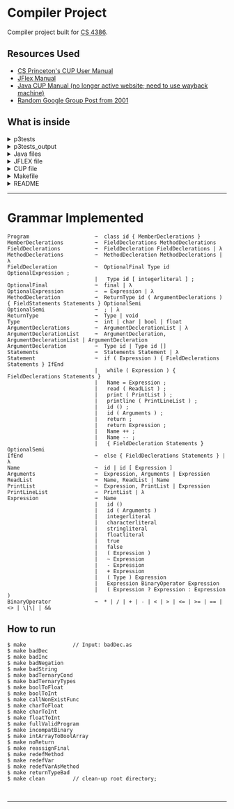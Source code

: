 # Compiler Project

Compiler project built for [CS 4386](https://catalog.utdallas.edu/2022/undergraduate/courses/cs4386).

## Resources Used

- [CS Princeton's CUP User Manual](https://www.cs.princeton.edu/~appel/modern/java/CUP/manual.html#spec)
- [JFlex Manual](https://jflex.de/manual.html#Example)
- [Java CUP Manual (no longer active website; need to use wayback machine)](https://web.archive.org/web/20220407005956/https://www2.cs.tum.edu/projects/cup/examples.php)
- [Random Google Group Post from 2001](https://groups.google.com/g/comp.compilers/c/fGHJWkTkZG8)

## What is inside


<details close>
<summary>p3tests</summary>

- badDec.as
- badInc.as
- badNegation.as
- badString.as
- badTernaryCond.as
- badTernaryTypes.as
- boolToFloat.as
- boolToInt.as
- callNonExistFunc.as
- charToFloat.as
- charToInt.as
- floatToInt.as
- fullValidProgram.as
- incompatBinary.as
- intArrayToBoolArray.as
- noReturn.as
- reassignFinal.as
- redefMethod.as
- redefVar.as
- redefVarAsMethod.as
- returnTypeBad.as

</details>

<details close>
<summary>p3tests_output</summary>

- badDec-output.txt
- badInc-output.txt
- badNegation-output.txt
- badString-output.txt
- badTernaryCond-output.txt
- badTernaryTypes-output.txt
- boolToFloat-output.txt
- boolToInt-output.txt
- callNonExistFunc-output.txt
- charToFloat-output.txt
- charToInt-output.txt
- floatToInt-output.txt
- fullValidProgram-output.txt
- incompatBinary-output.txt
- intArrayToBoolArray-output.txt
- noReturn-output.txt
- reassignFinal-output.txt
- redefMethod-output.txt
- redefVar-output.txt
- redefVarAsMethod-output.txt
- returnTypeBad-output.txt

</details>

<details close>
<summary>Java files</summary>

- JAR
  - jflex-full-1.8.2.jar
  - java-cup-11b-runtime.jar
  - java-cup-11b.jar
- JAVA
</details>

<details close>
<summary>JFLEX file</summary>

- tokens.jflex

</details>

<details close>
<summary>CUP file</summary>

- grammer.cup

</details>

<details close>
<summary>Makefile</summary>

- Makefile

</details>

<details close>
<summary>README</summary>

- README.md

</details>

  
<hr>

# Grammar Implemented

```
Program                     ➞  class id { MemberDeclerations }
MemberDeclerations          ➞  FieldDeclerations MethodDeclerations
FieldDeclerations           ➞  FieldDecleration FieldDeclerations | λ
MethodDeclerations          ➞  MethodDecleration MethodDeclerations | λ
FieldDecleration            ➞  OptionalFinal Type id OptionalExpression ;
                            |   Type id [ integerliteral ] ;
OptionalFinal               ➞  final | λ
OptionalExpression          ➞  = Expression | λ
MethodDecleration           ➞  ReturnType id ( ArgumentDeclerations ) { FieldStatements Statements } OptionalSemi
OptionalSemi                ➞  ; | λ
ReturnType                  ➞  Type | void
Type                        ➞  int | char | bool | float
ArgumentDeclerations        ➞  ArgumentDeclerationList | λ
ArgumentDeclerationList     ➞  ArgumentDecleration, ArgumentDeclerationList | ArgumentDecleration
ArgumentDecleration         ➞  Type id | Type id []
Statements                  ➞  Statements Statement | λ
Statement                   ➞  if ( Expression ) { FieldDeclerations Statements } IfEnd
                            |   while ( Expression ) { FieldDeclerations Statements }
                            |   Name = Expression ;
                            |   read ( ReadList ) ;
                            |   print ( PrintList ) ;
                            |   printline ( PrintLineList ) ;
                            |   id () ;
                            |   id ( Arguments ) ;
                            |   return ;
                            |   return Expression ;
                            |   Name ++ ;
                            |   Name -- ;
                            |   { FieldDecleration Statements } OptionalSemi
IfEnd                       ➞  else { FieldDeclerations Statements } | λ
Name                        ➞  id | id [ Expression ]
Arguments                   ➞  Expression, Arguments | Expression
ReadList                    ➞  Name, ReadList | Name
PrintList                   ➞  Expression, PrintList | Expression
PrintLineList               ➞  PrintList | λ  
Expression                  ➞  Name
                            |   id ()
                            |   id ( Arguments )
                            |   integerliteral
                            |   characterliteral
                            |   stringliteral
                            |   floatliteral
                            |   true
                            |   false
                            |   ( Expression )
                            |   ~ Expression
                            |   - Expression
                            |   + Expression
                            |   ( Type ) Expression
                            |   Expression BinaryOperator Expression
                            |   ( Expression ? Expression : Expression ) 
BinaryOperator              ➞  * | / | + | - | < | > | <= | >= | == | <> | \|\| | &&
```
  



## How to run
```  
$ make               // Input: badDec.as
$ make badDec
$ make badInc
$ make badNegation
$ make badString
$ make badTernaryCond
$ make badTernaryTypes
$ make boolToFloat
$ make boolToInt
$ make callNonExistFunc
$ make charToFloat
$ make charToInt
$ make floatToInt
$ make fullValidProgram
$ make incompatBinary
$ make intArrayToBoolArray
$ make noReturn
$ make reassignFinal
$ make redefMethod
$ make redefVar
$ make redefVarAsMethod
$ make returnTypeBad 
$ make clean         // clean-up root directory;
```

<br><hr>

